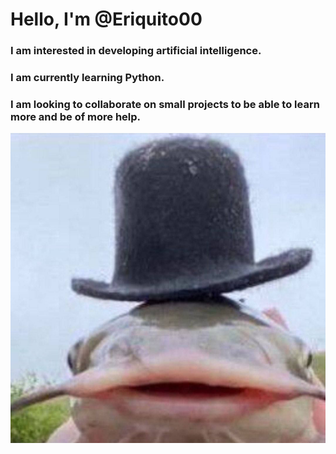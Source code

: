 # Hello, I'm @Eriquito00

### I am interested in developing artificial intelligence.

### I am currently learning Python.

### I am looking to collaborate on small projects to be able to learn more and be of more help.

![Ejemplo de pez](https://raw.githubusercontent.com/Eriquito00/Eriquito00/main/img/pez.png)
